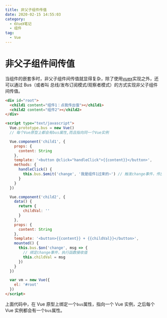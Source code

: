 ```yaml
---
title: 非父子组件传值
date: 2020-02-15 14:55:03
category:
  - 《Vue》笔记
  - 组件
tag:
  - Vue
---
```


# 非父子组件间传值

当组件的嵌套多时，非父子组件间传值就显得复杂，除了使用[vuex](https://vuex.vuejs.org/zh/)实现之外，还可以通过 Bus（或者叫 总线/发布订阅模式/观察者模式）的方式实现非父子组件间传值。

<!-- more -->

<div id="root">
		<child1 content="组件1：点我传出值"></child1>
		<child2 content="组件2"></child2>
	</div>

```html
<div id="root">
  <child1 content="组件1：点我传出值"></child1>
  <child2 content="组件2"></child2>
</div>

<script type="text/javascript">
  Vue.prototype.bus = new Vue()
  // 每个Vue原型上都会有bus属性,而且指向同一个Vue实例

  Vue.component('child1', {
    props: {
      content: String
    },
    template: '<button @click="handleClick">{{content}}</button>',
    methods: {
      handleClick() {
        this.bus.$emit('change', '我是组件1过来的~') // 触发change事件，传出值
      }
    }
  })

  Vue.component('child2', {
    data() {
      return {
        childVal: ''
      }
    },
    props: {
      content: String
    },
    template: '<button>{{content}} + {{childVal}}</button>',
    mounted() {
      this.bus.$on('change', msg => {
        // 绑定change事件，执行函数接收值
        this.childVal = msg
      })
    }
  })

  var vm = new Vue({
    el: '#root'
  })
</script>
```

上面代码中，在 Vue 原型上绑定一个`bus`属性，指向一个 Vue 实例，之后每个 Vue 实例都会有一个`bus`属性。

